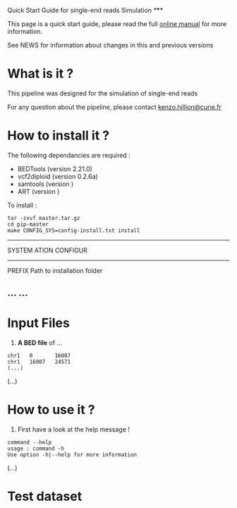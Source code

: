 Quick Start Guide for single-end reads Simulation *\********\*******\*

This page is a quick start guide, please read the full [online
manual](link) for more information.

See NEWS for information about changes in this and previous versions

What is it ?
============

This pipeline was designed for the simulation of single-end reads

For any question about the pipeline, please contact
<kenzo.hillion@curie.fr>

How to install it ?
===================

The following dependancies are required :

-   BEDTools (version 2.21.0)
-   vcf2diploid (version 0.2.6a)
-   samtools (version )
-   ART (version )

To install :

``` {.sourceCode .guess}
tar -zxvf master.tar.gz
cd pip-master
make CONFIG_SYS=config-install.txt install
```

  ------------------------------------------------------------------------
  SYSTEM       ATION
  CONFIGUR     
  ------------ -----------------------------------------------------------
  PREFIX       Path to installation folder

  ...          ...
  ------------------------------------------------------------------------

Input Files
===========

1.  **A BED file** of ...

<!-- -->

    chr1   0       16007
    chr1   16007   24571
    (...)

(...)

How to use it ?
===============

1.  First have a look at the help message !

``` {.sourceCode .guess}
command --help
usage : command -h
Use option -h|--help for more information
```

(...)

Test dataset
============
